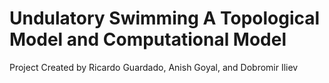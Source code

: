 # Undulatory Swimming A Topological Model and Computational Model
Project Created by Ricardo Guardado, Anish Goyal, and Dobromir Iliev
